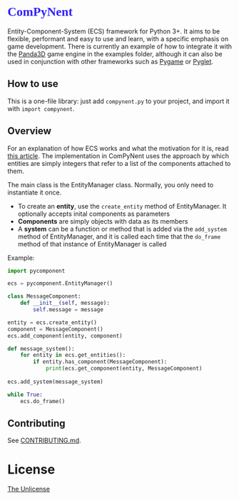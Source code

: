 <h1 style="color:#3423ff; font-family:cursive">
    ComPyNent
</h1>

Entity-Component-System (ECS) framework for Python 3+. It aims to be flexible, performant and easy to use and learn, with a specific
emphasis on game development. There is currently an example of how to integrate it with the [Panda3D](https://panda3d.org) game engine in the examples folder, although it can also be used in conjunction with other frameworks such as [Pygame](https://pygame.org) or [Pyglet](https://bitbucket.org/pyglet/pyglet/wiki/Home).

## How to use
This is a one-file library: just add `compynent.py` to your project, and import it with `import compynent`.

## Overview
For an explanation of how ECS works and what the motivation for it is, read [this article](https://www.gamedev.net/articles/programming/general-and-gameplay-programming/understanding-component-entity-systems-r3013/).
The implementation in ComPyNent uses the approach by which entities are simply integers that refer to a list of the components
attached to them.

The main class is the EntityManager class. Normally, you only need to instantiate it once.

- To create an __entity__, use the `create_entity` method of EntityManager. It optionally accepts inital components as parameters
- __Components__ are simply objects with data as its members
- A __system__ can be a function or method that is added via the `add_system` method of EntityManager, and it is called each time that the `do_frame` method of that instance of EntityManager is called

Example:
```python
import pycomponent

ecs = pycomponent.EntityManager()

class MessageComponent:
    def __init__(self, message):
        self.message = message

entity = ecs.create_entity()
component = MessageComponent()
ecs.add_component(entity, component)

def message_system():
    for entity in ecs.get_entities():
        if entity.has_component(MessageComponent):
            print(ecs.get_component(entity, MessageComponent)
            
ecs.add_system(message_system)

while True:
    ecs.do_frame()
```

## Contributing
See [CONTRIBUTING.md](https://github.com/typewriter1/ComPyNent/blob/master/CONTRIBUTING.md).

# License
[The Unlicense](https://unlicense.org/)
